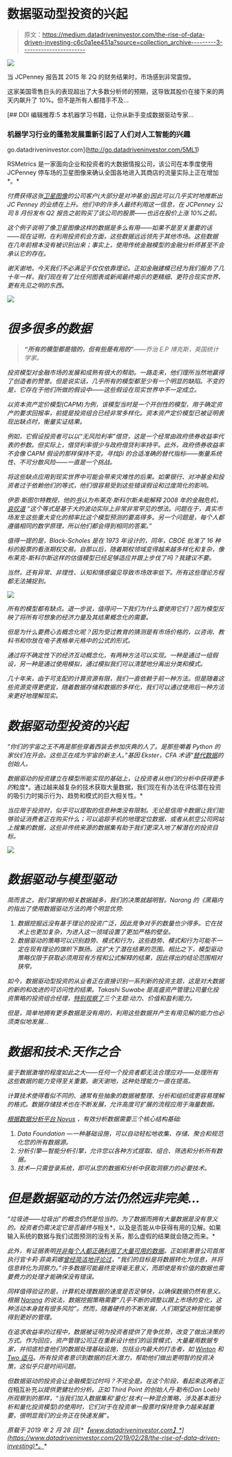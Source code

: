 # 数据驱动型投资的兴起

> 原文：<https://medium.datadriveninvestor.com/the-rise-of-data-driven-investing-c6c0a1ee451a?source=collection_archive---------3----------------------->

![](img/0b891298c860f5cb65ddfc0bbcb18370.png)

当 JCPenney 报告其 2015 年 2Q 的财务结果时，市场感到非常震惊。

这家美国零售巨头的表现超出了大多数分析师的预期，这导致其股价在接下来的两天内飙升了 10%。但不是所有人都措手不及…

[](http://go.datadriveninvestor.com/5ML1) [## DDI 编辑推荐:5 本机器学习书籍，让你从新手变成数据驱动专家…

### 机器学习行业的蓬勃发展重新引起了人们对人工智能的兴趣

go.datadriveninvestor.com](http://go.datadriveninvestor.com/5ML1) 

RSMetrics 是一家面向企业和投资者的大数据情报公司，该公司在本季度使用 JCPenney 停车场的卫星图像来确认全国各地进入其商店的流量实际上正在增加*。*

*付费获得这张[卫星图像](https://www.datadriveninvestor.com/2018/09/18/looking-to-the-skies-for-alpha/)的公司客户(大部分是对冲基金)因此可以几乎实时地推断出 JC Penney 的业绩在上升。他们中的许多人最终利用这一信息，在 JCPenney 公司 8 月份发布 Q2 报告之前购买了该公司的股票——也远在股价上涨 10%之前。*

*这个例子说明了像卫星图像这样的数据是多么有用——如果不是至关重要的话——现在证明，在利用投资机会方面，这些数据远远领先于其他市场。这些数据在几年前根本没有被识别出来；事实上，使用传统金融模型的金融分析师甚至不会承认它的存在。*

*谢天谢地，今天我们不必满足于仅仅依靠理论。正如金融建模已经为我们服务了几十年一样，我们现在有了比任何图表或新闻最终揭示的更精细、更符合现实世界、更有先见之明的东西。*

*![](img/f710268205791c060b2ad80de9d295b4.png)*

# *很多很多的数据*

> ***“所有的模型都是错的，但有些是有用的”***——*乔治 E.P 博克斯，英国统计学家。*

*投资模型对金融市场的发展和成熟有很大的帮助。一路走来，他们理所当然地赢得了创造者的赞誉。但是说实话，几乎所有的模型都至少有一个明显的缺陷。不变的是，它存在于他们所做的假设中——这些假设在现实世界中不一定成立。*

*以资本资产定价模型(CAPM)为例，该模型当时是一个开创性的模型，用于确定资产的要求回报率，前提是投资组合已经非常多样化。资本资产定价模型已被证明表现出缺点时，衡量实证结果。*

*例如，它假设投资者可以以“无风险利率”借贷，这是一个经常由政府债券收益率代表的参数。但实际上，借贷利率很少与政府借贷利率持平。此外，政府债券收益率不会像 CAPM 假设的那样保持不变。寻找βi 的合适准确的替代指标——衡量系统性、不可分散风险——一直是一个挑战。*

*将这些缺点应用到现实世界中可能会带来灾难性的后果。如果银行、对冲基金和投资者过于依赖他们的等式，他们很容易受到这些错误假设和过度简化的影响。*

*伊恩·斯图尔特教授，他的[书](https://www.amazon.com/gp/product/0465085989/ref=as_li_qf_asin_il_tl?ie=UTF8&tag=ddi018-20&creative=9325&linkCode=as2&creativeASIN=0465085989&linkId=980ff4b4944babf292f01f7689c90749)认为布莱克·斯科尔斯未能解释 2008 年的金融危机，[哀叹道](http://www.bbc.com/news/magazine-17866646) *“这个等式是基于大的波动实际上非常非常罕见的想法。问题在于，真实市场发生这些重大变化的频率比这个模型预测的要高得多。另一个问题是，每个人都遵循相同的数学原理，所以他们都会得到相同的答案。”**

*值得一提的是，Black-Scholes 是在 1973 年设计的，同年，CBOE 批准了 16 种标的股票的看涨期权交易。自那以后，随着期权领域变得越来越多样化和复杂，像布莱克-斯科尔斯这样的估值模型已经足够适应并跟上步伐了吗？我建议不要。*

*当然，还有异常、非理性、认知和情感偏见导致市场效率低下。所有这些理论方程都无法捕捉到。*

*![](img/c64948da0f56718c924c21c7ba884fc8.png)*

*所有的模型都有缺点。退一步说，值得问一下我们为什么要使用它们？因为模型反映了将所有可想象的经济力量及其结果概念化的需要。*

*但是为什么要费心去概念化呢？因为受过教育的猜测是有市场价格的，以咨询、教科书和你放在电子表格单元格中的公式的形式。*

*通过将不确定性下的经济互动概念化，有两种方法可以实现。一种是通过一组假设，另一种是通过使用模拟，通过模拟我们可以清楚地分离出分类和模式。*

*几十年来，由于可支配的计算资源有限，我们一直依赖于前一种方法。但是随着这些资源变得更便宜，随着数据存储和数据的多样化，我们可以通过使用后一种方法来更好地理解现实。*

# *数据驱动型投资的兴起*

*“你们的宇宙之王不再是那些穿着西装去参加庆典的人了。是那些嚼着 Python 的家伙们在开会。这些正在成为宇宙的新主人。”基因 Ekster，CFA 术语“[替代数据](https://www.youtube.com/watch?v=jp5-CHYyl2s)的创始人。*

*数据驱动的投资建立在模型所能实现的基础上，让投资者从他们的分析中获得更多的*粒度*。通过越来越复杂的技术获取大量数据，我们现在有办法在评估潜在投资的吸引力时揭示行为、趋势和模式的巨大相关性。*

*当应用于投资时，似乎可以提取的信息种类没有限制。无论是信用卡数据让我们能够验证消费者正在购买什么；可以追踪手机的地理定位数据，或者从航空公司网站上搜集的数据，这些非传统来源的数据集有助于我们更深入地了解潜在的投资目标。*

*![](img/0f65dde8eaba2bcd39018e38b052a122.png)*

# *数据驱动与模型驱动*

*简而言之，我们掌握的相关数据越多，我们的决策就越明智。Narang 的《黑箱内的指出了使用数据驱动方法的两个明显优势:*

1.  *数据挖掘远没有基于理论的投资广泛，因此竞争对手的数量也少得多。它在技术上也更加复杂，为进入这一领域设置了更加严格的壁垒。*
2.  *数据驱动的策略可以识别趋势、模式和行为，这些趋势、模式和行为可能不一定在现有理论的旗帜下飘扬。这扩大了潜在结果的范围。相比之下，模型驱动策略仅限于获取必须用现有方程和公式解释的结果，因此得出的结论范围相对狭窄。*

*如今，数据驱动型投资的从业者正在直接识别一系列新的投资主题，这是对大数据的新的和改进的可访问性的结果。Takashi Suwabe 是高盛资产管理公司量化投资策略的投资组合经理，[特别观察了](https://www.gsam.com/content/gsam/us/en/individual/market-insights/gsam-insights/gsam-perspectives/2016/big-data/gsam-roundtable.html)三个主题:动力、价值和盈利能力。*

*但是，简单地拥有更多数据是没有用的，利用这些数据并产生有用见解的能力也必须类似地发展…*

# *数据和技术:天作之合*

*鉴于数据激增的程度如此之大——任何一个投资者都无法合理应对——处理所有这些数据的能力变得至关重要。谢天谢地，这种处理能力一直在提高。*

*计算技术使得看似不同的、通常有些抽象的数据被整理、分析和组织成更容易理解的格式。数据存储技术也在不断发展，允许高度可扩展的流程应用于海量数据。*

*[根据数据分析平台 Novus](http://cdn2.hubspot.net/hub/305037/file-2660531113-pdf/Gated_PDFs/How-To-Be-A-data-Driven-Investor.pdf?submissionGuid=dd6c8f06-c083-4b87-a43f-a3c18fb7e43e) ，有效分析数据需要三个核心结构基础:*

1.  *Data Foundation —一种基础设施，可以自动轻松地收集、存储、聚合和规范化您的所有数据源。*
2.  *分析引擎—智能分析引擎，允许您以各种方式提取、组合、筛选和分析所有数据。*
3.  *技术—只需登录系统，即可从您的数据和分析中获取洞察力的必要技术。*

# *但是数据驱动的方法仍然远非完美…*

*“垃圾进——垃圾出”的概念仍然是恰当的。为了数据而拥有大量数据是没有意义的。投资者仍需决定它是否最终与*相关*，以及是否能从中获得有用的见解。如果输入系统的数据与我们试图预测的没有关系，那么虚假的结果就会随之而来。*

*此外，有证据表明[并非每个人都正确利用了大量可用的数据](https://medium.com/the-predata-us-election-special/the-election-what-we-got-wrong-what-we-learned-997d02f19077#.70fcduika)。正如前惠普公司首席执行官卡莉·菲奥莉娜[曾经简洁地评论过](http://www.hp.com/hpinfo/execteam/speeches/fiorina/04openworld.html)，“我们的目标是将数据转化为信息，并将信息转化为洞察力。”许多数据可能最终变得毫无意义，而即使是有价值的数据也需要费力的处理才能确保没有错误。*

*同样值得验证的是，计算机处理数据的速度是否足够快，以确保数据仍然有意义。根据 [Narang](https://www.amazon.com/gp/product/B01LP2IGD4/ref=as_li_qf_asin_il_tl?ie=UTF8&tag=ddi018-20&creative=9325&linkCode=as2&creativeASIN=B01LP2IGD4&linkId=df4d466eeba0b1d3ba0fab553ea4d570) 的说法，数据挖掘策略需要“几乎不断的调整以跟上市场的变化，这种活动本身就有很多风险”。然而，随着硬件的不断发展，人们期望这种担忧能够得到更好的管理。*

*在追求收益率的过程中，数据被证明为投资者提供了竞争优势，改变了做出决策的方式。作为回应，资产管理公司正在重新设计他们的运营模式，大量雇用数据专家，并彻底检查他们的数据处理基础设施，包括业内最大的打击者，如 [Winton](https://www.ft.com/content/5d26c358-730d-11e8-b6ad-3823e4384287) 和 [Two 适马](https://www.twosigma.com/news/article/data-for-good-a-corporate-perspective/)。所有投资者意识到数据的巨大潜力，帮助他们做出更明智的投资决策，这似乎只是时间问题。*

*但数据驱动的投资会让金融模型过时吗？不完全是。在这个阶段，看起来这两者正在*相互补充*以提供更健壮的分析。正如 Third Point 的创始人丹·勒布(Dan Loeb)所观察到的那样，“当我们加入数据集和‘量化’技术(一种混合策略，涉及基本面分析和量化投资模型)的使用时，它们对于在投资单一股票时保持竞争力越来越重要，很明显我们的业务正在快速发展”。*

**原载于 2019 年 2 月 28 日*[*【www.datadriveninvestor.com】*](https://www.datadriveninvestor.com/2019/02/28/the-rise-of-data-driven-investing)*。**